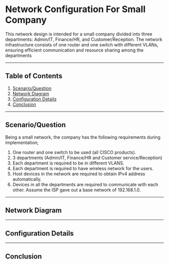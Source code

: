 # Network Configuration For Small Company

This network design is intended for a small company divided into three departments: Admin/IT, Finance/HR, and Customer/Reception. The network infrastructure consists of one router and one switch with different VLANs, ensuring efficient communication and resource sharing among the departments

---

## Table of Contents
1. [Scenario/Question](#Scenario/Question)
2. [Network Diagram](#Network-Diagram)
3. [Configuration Details](#Configuration-Details)
4. [Conclusion](#Conclusion)

---

## Scenario/Question

Being a small network, the company has the following requirements during implementation;
1. One router and one switch to be used (all CISCO products).
2. 3 departments (Admin/IT, Finance/HR and Customer service/Reception)
3. Each department is required to be in different VLANS.
4. Each department is required to have wireless network for the users.
5. Host devices in the network are required to obtain IPv4 address automatically.
6. Devices in all the departments are required to communicate with each other.
Assume the ISP gave out a base network of 192.168.1.0.

---

## Network Diagram


---

## Configuration Details


---

## Conclusion


